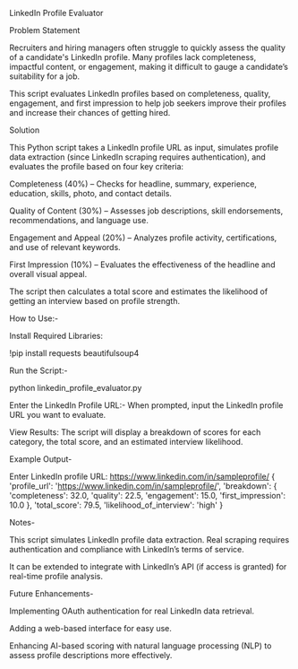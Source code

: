 LinkedIn Profile Evaluator

Problem Statement

Recruiters and hiring managers often struggle to quickly assess the quality of a candidate's LinkedIn profile. Many profiles lack completeness, impactful content, or engagement, making it difficult to gauge a candidate’s suitability for a job.

This script evaluates LinkedIn profiles based on completeness, quality, engagement, and first impression to help job seekers improve their profiles and increase their chances of getting hired.

Solution

This Python script takes a LinkedIn profile URL as input, simulates profile data extraction (since LinkedIn scraping requires authentication), and evaluates the profile based on four key criteria:

Completeness (40%) – Checks for headline, summary, experience, education, skills, photo, and contact details.

Quality of Content (30%) – Assesses job descriptions, skill endorsements, recommendations, and language use.

Engagement and Appeal (20%) – Analyzes profile activity, certifications, and use of relevant keywords.

First Impression (10%) – Evaluates the effectiveness of the headline and overall visual appeal.

The script then calculates a total score and estimates the likelihood of getting an interview based on profile strength.

How to Use:-

Install Required Libraries:

!pip install requests beautifulsoup4

Run the Script:-

python linkedin_profile_evaluator.py

Enter the LinkedIn Profile URL:-
When prompted, input the LinkedIn profile URL you want to evaluate.

View Results:
The script will display a breakdown of scores for each category, the total score, and an estimated interview likelihood.

Example Output-

Enter LinkedIn profile URL: https://www.linkedin.com/in/sampleprofile/
{
    'profile_url': 'https://www.linkedin.com/in/sampleprofile/',
    'breakdown': {
        'completeness': 32.0,
        'quality': 22.5,
        'engagement': 15.0,
        'first_impression': 10.0
    },
    'total_score': 79.5,
    'likelihood_of_interview': 'high'
}

Notes-

This script simulates LinkedIn profile data extraction. Real scraping requires authentication and compliance with LinkedIn’s terms of service.

It can be extended to integrate with LinkedIn’s API (if access is granted) for real-time profile analysis.

Future Enhancements-

Implementing OAuth authentication for real LinkedIn data retrieval.

Adding a web-based interface for easy use.

Enhancing AI-based scoring with natural language processing (NLP) to assess profile descriptions more effectively.
